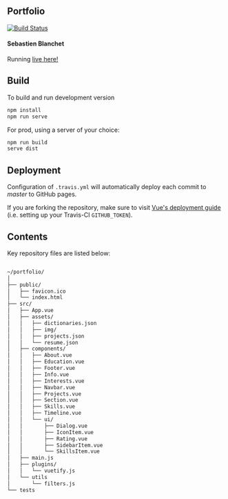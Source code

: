 ## Portfolio

[![Build Status](https://travis-ci.org/sebastienblanchet/portfolio.svg?branch=master)](https://travis-ci.org/sebastienblanchet/portfolio)

#### Sebastien Blanchet

Running [live here!](https://sebastienblanchet.github.io/portfolio/)

## Build

To build and run development version

```bash
npm install
npm run serve
```

For prod, using a server of your choice:

```bash
npm run build
serve dist
```

## Deployment

Configuration of  `.travis.yml` will automatically deploy each commit to *master* to GitHub pages.

If you are forking the repository, make sure to visit [Vue's deployment guide](https://cli.vuejs.org/guide/deployment.html#github-pages) (i.e. setting up your Travis-CI `GITHUB_TOKEN`).

## Contents

Key repository files are listed below:

```bash

~/portfolio/
│
├── public/
│   ├── favicon.ico
│   └── index.html
├── src/
│   ├── App.vue
│   ├── assets/
│   │   ├── dictionaries.json
│   │   ├── img/
│   │   ├── projects.json
│   │   └── resume.json
│   ├── components/
│   │   ├── About.vue
│   │   ├── Education.vue
│   │   ├── Footer.vue
│   │   ├── Info.vue
│   │   ├── Interests.vue
│   │   ├── Navbar.vue
│   │   ├── Projects.vue
│   │   ├── Section.vue
│   │   ├── Skills.vue
│   │   ├── Timeline.vue
│   │   └── ui/
│   │       ├── Dialog.vue
│   │       ├── IconItem.vue
│   │       ├── Rating.vue
│   │       ├── SidebarItem.vue
│   │       └── SkillsItem.vue
│   ├── main.js
│   ├── plugins/
│   │   └── vuetify.js
│   └── utils
│       └── filters.js
└── tests
```
